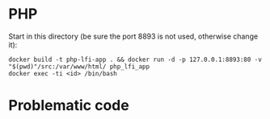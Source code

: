 # PHP 

Start in this directory (be sure the port 8893 is not used, otherwise change it):

```
docker build -t php-lfi-app . && docker run -d -p 127.0.0.1:8893:80 -v "$(pwd)"/src:/var/www/html/ php_lfi_app
docker exec -ti <id> /bin/bash
```

# Problematic code

<?php
$secret_file = $_GET['secret_file'];
include ( $secret_file);
?>
